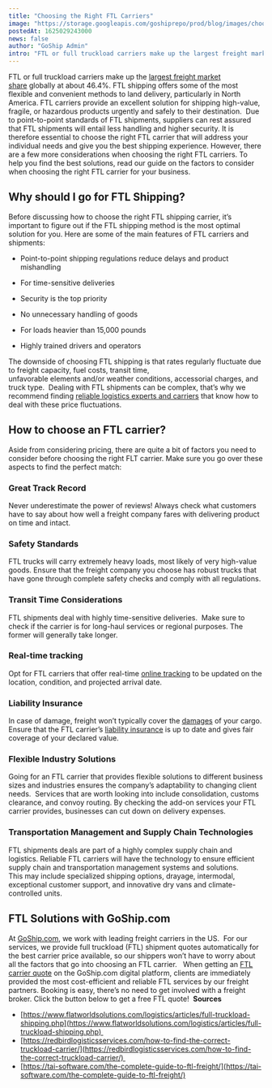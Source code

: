 ```yaml
---
title: "Choosing the Right FTL Carriers"
image: "https://storage.googleapis.com/goshiprepo/prod/blog/images/choosing-the-right-ftl-carriers.jpg"
postedAt: 1625029243000
news: false
author: "GoShip Admin"
intro: "FTL or full truckload carriers make up the largest freight market share globally at about 46.4%. FTL shipping offers some of the most flexible and convenient methods to land delivery, particularly in North America. FTL carriers provide an excellent solution for shipping high-value, fragile, or hazardous products urgently and safely to their destination.  Due to point-to-point standards of FTL shipments, suppliers can rest assured that FTL shipments will entail less handling and higher security. It is theref"
---
```

FTL or full truckload carriers make up the [largest freight market share](https://tai-software.com/the-complete-guide-to-ftl-freight/) globally at about 46.4%. FTL shipping offers some of the most flexible and convenient methods to land delivery, particularly in North America. FTL carriers provide an excellent solution for shipping high-value, fragile, or hazardous products urgently and safely to their destination.  Due to point-to-point standards of FTL shipments, suppliers can rest assured that FTL shipments will entail less handling and higher security. It is therefore essential to choose the right FTL carrier that will address your individual needs and give you the best shipping experience. However, there are a few more considerations when choosing the right FTL carriers. To help you find the best solutions, read our guide on the factors to consider when choosing the right FTL carrier for your business. 

Why should I go for FTL Shipping? 
----------------------------------

Before discussing how to choose the right FTL shipping carrier, it’s important to figure out if the FTL shipping method is the most optimal solution for you. Here are some of the main features of FTL carriers and shipments: 

*   Point-to-point shipping regulations reduce delays and product mishandling 

*   For time-sensitive deliveries 
*   Security is the top priority 
*   No unnecessary handling of goods 
*   For loads heavier than 15,000 pounds 
*   Highly trained drivers and operators 

The downside of choosing FTL shipping is that rates regularly fluctuate due to freight capacity, fuel costs, transit time, unfavorable elements and/or weather conditions, accessorial charges, and truck type.  Dealing with FTL shipments can be complex, that’s why we recommend finding [reliable logistics experts and carriers](https://www.goship.com/) that know how to deal with these price fluctuations.

How to choose an FTL carrier? 
------------------------------

Aside from considering pricing, there are quite a bit of factors you need to consider before choosing the right FLT carrier. Make sure you go over these aspects to find the perfect match:  

### Great Track Record 

Never underestimate the power of reviews! Always check what customers have to say about how well a freight company fares with delivering product on time and intact. 

### Safety Standards 

FTL trucks will carry extremely heavy loads, most likely of very high-value goods. Ensure that the freight company you choose has robust trucks that have gone through complete safety checks and comply with all regulations. 

### Transit Time Considerations 

FTL shipments deal with highly time-sensitive deliveries.  Make sure to check if the carrier is for long-haul services or regional purposes. The former will generally take longer. 

### Real-time tracking 

Opt for FTL carriers that offer real-time [online tracking](https://www.goship.com/blog/3-reasons-shipment-tracking-matters/) to be updated on the location, condition, and projected arrival date. 

### Liability Insurance 

In case of damage, freight won’t typically cover the [damages](https://www.goship.com/blog/freight-damage-how-to-file-a-freight-claim/) of your cargo. Ensure that the FTL carrier’s [liability insurance](https://www.goship.com/blog/freight-liability-vs-freight-insurance/) is up to date and gives fair coverage of your declared value. 

### Flexible Industry Solutions 

Going for an FTL carrier that provides flexible solutions to different business sizes and industries ensures the company’s adaptability to changing client needs.  Services that are worth looking into include consolidation, customs clearance, and convoy routing. By checking the add-on services your FTL carrier provides, businesses can cut down on delivery expenses. 

### Transportation Management and Supply Chain Technologies 

FTL shipments deals are part of a highly complex supply chain and logistics. Reliable FTL carriers will have the technology to ensure efficient supply chain and transportation management systems and solutions.  This may include specialized shipping options, drayage, intermodal, exceptional customer support, and innovative dry vans and climate-controlled units. 

FTL Solutions with GoShip.com 
------------------------------

At [GoShip.com](https://www.goship.com/), we work with leading freight carriers in the US.  For our services, we provide full truckload (FTL) shipment quotes automatically for the best carrier price available, so our shippers won’t have to worry about all the factors that go into choosing an FTL carrier.   When getting an [FTL carrier quote](https://www.goship.com/shipping-services/truckload-freight-shipping/) on the GoShip.com digital platform, clients are immediately provided the most cost-efficient and reliable FTL services by our freight partners. Booking is easy, there’s no need to get involved with a freight broker. Click the button below to get a free FTL quote!  **Sources** 

*   [https://www.flatworldsolutions.com/logistics/articles/full-truckload-shipping.php](https://www.flatworldsolutions.com/logistics/articles/full-truckload-shipping.php) 
*   [https://redbirdlogisticsservices.com/how-to-find-the-correct-truckload-carrier/](https://redbirdlogisticsservices.com/how-to-find-the-correct-truckload-carrier/) 
*   [https://tai-software.com/the-complete-guide-to-ftl-freight/](https://tai-software.com/the-complete-guide-to-ftl-freight/)
